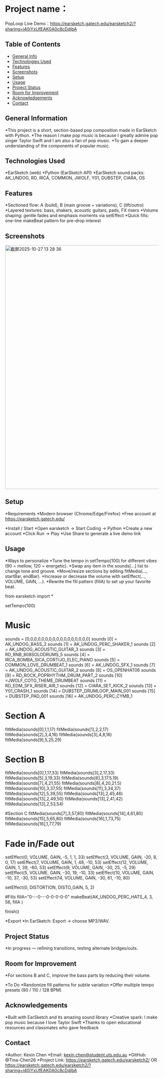 # Project name：
PopLoop
Live Demo：https://earsketch.gatech.edu/earsketch2/?sharing=i40iYxUfEAK0A0c8cDdjbA

## Table of Contents
* [General Info](#general-information)
* [Technologies Used](#technologies-used)
* [Features](#features)
* [Screenshots](#screenshots)
* [Setup](#setup)
* [Usage](#usage)
* [Project Status](#project-status)
* [Room for Improvement](#room-for-improvement)
* [Acknowledgements](#acknowledgements)
* [Contact](#contact)

## General Information
*This project is a short, section-based pop composition made in EarSketch with Python.
*The reason I make pop music is because I greatly admire pop singer Taylor Swift and I am also a fan of pop music.
*To gain a deeper understanding of the components of popular music.

## Technologies Used 
*EarSketch (web)
*Python (EarSketch API)
*EarSketch sound packs: AK_UNDOG, RD, IRCA, COMMON, JWOLF, Y01, DUBSTEP, CIARA, OS

## Features
*Sectioned flow: A (build), B (main groove + variations), C (lift/outro)
*Layered textures: bass, shakers, acoustic guitars, pads, FX risers
*Volume shaping: gentle fades and emphasis moments via setEffect
*Quick fills: one-line makeBeat pattern for pre-drop interest

## Screenshots
<img width="1510" height="798" alt="截屏2025-10-27 13 28 36" src="https://github.com/user-attachments/assets/16561806-762c-4588-b397-f1a9a4da3510" />

## Setup
*Requirements
*Modern browser (Chrome/Edge/Firefox)
*Free account at https://earsketch.gatech.edu/

*Install / Start
*Open earsketch → Start Coding → Python
*Create a new account
*Click Run → Play
*Use Share to generate a live demo link

## Usage
*Ways to personalize 
*Tune the tempo in setTempo(100) for different vibes (90 = mellow, 120 = energetic).
*Swap any item in the sounds[...] list to change tone and groove.
*Move/resize sections by editing fitMedia(..., startBar, endBar).
*Increase or decrease the volume with setEffect(..., VOLUME, GAIN, ...).
*Rewrite the fill pattern (fillA) to set up your favorite beat.

from earsketch import *

setTempo(100)

# Music
sounds = [0,0,0,0,0,0,0,0,0,0,0,0,0,0,0,0,0]
sounds [0] = AK_UNDOG_BASS_2
sounds [1] = AK_UNDOG_PERC_SHAKER_1
sounds [2] = AK_UNDOG_ACOUSTIC_GUITAR_3
sounds [3] = RD_RNB_808SOLODRUMS_5
sounds [4] = IRCA_BOMBA_SICA_CORTIJO_ELEC_PIANO
sounds [5] = COMMON_LOVE_DRUMBEAT_1
sounds [6] = AK_UNDOG_SFX_1
sounds [7] = AK_UNDOG_ACOUSTIC_GUITAR_2
sounds [8] = OS_OPENHAT06
sounds [9] = RD_ROCK_POPRHYTHM_DRUM_PART_2
sounds [10] =JWOLF_COTG_THEME_DRUMBEAT
sounds [11] = RD_EDM_SFX_RISER_AIR_1
sounds [12] = CIARA_SET_KICK_2
sounds [13] = Y01_CRASH_1
sounds [14] = DUBSTEP_DRUMLOOP_MAIN_001
sounds [15] = DUBSTEP_PAD_001
sounds [16] = AK_UNDOG_PERC_CYMB_1

# Section A
fitMedia(sounds[0],1,1,17)
fitMedia(sounds[1],2,2,17)
fitMedia(sounds[2],3,4,16)
fitMedia(sounds[3],4,8,16)
fitMedia(sounds[9],5,25,29)

# Section B
fitMedia(sounds[0],1,17,33)
fitMedia(sounds[3],2,17,33)
fitMedia(sounds[5],3,19,33)
fitMedia(sounds[6],3,17.5,19)
fitMedia(sounds[7],4,21,55)
fitMedia(sounds[8],4,20,21.5)
fitMedia(sounds[10],3,37,55)
fitMedia(sounds[11],3,34,37)
fitMedia(sounds[12],5,39,55)
fitMedia(sounds[13],2,45,46)
fitMedia(sounds[13],2,49,50)
fitMedia(sounds[13],2,41,42)
fitMedia(sounds[13],2,53,54)

#Section C
fitMedia(sounds[7],3,57,80)
fitMedia(sounds[14],4,61,80)
fitMedia(sounds[15],5,65,80)
fitMedia(sounds[16],1,73,75)
fitMedia(sounds[16],1,77,79)

# Fade in/Fade out
setEffect(0, VOLUME, GAIN, -5, 1, 1, 33)
setEffect(3, VOLUME, GAIN, -20, 8, 0, 17)
setEffect(7, VOLUME, GAIN, 1, 48, -10, 53)
setEffect(12, VOLUME, GAIN, 1, 39, -60, 53)
setEffect(9, VOLUME, GAIN, -30, 25, -5, 29)
setEffect(5, VOLUME, GAIN, -30, 19, -10, 33)
setEffect(10, VOLUME, GAIN, -10, 37, -30, 53)
setEffect(14, VOLUME, GAIN, -30, 61, -10, 80)


setEffect(0, DISTORTION, DISTO_GAIN, 5, 2)

#Fills
fillA="0---0---0-0-0-0-0"
makeBeat(AK_UNDOG_PERC_HATS_4, 3, 56, fillA )


finish()

*Export
*In EarSketch: Export → choose MP3/WAV.

## Project Status
*In progress — refining transitions, testing alternate bridges/outs.

## Room for Improvement
*For sections B and C, improve the bass parts by reducing their volume.

*To Do
*Randomize fill patterns for subtle variation
*Offer multiple tempo presets (90 / 110 / 128 BPM)

## Acknowledgements
*Built with EarSketch and its amazing sound library
*Creative spark: I make pop music because I love Taylor Swift
*Thanks to open educational resources and classmates who gave feedback

## Contact
*Author: Kexin Chen
*Email: kexin.chen@student.uts.edu.au
*GitHub: @Tina-Chen26
*Project Link: https://earsketch.gatech.edu/earsketch2/ OR https://earsketch.gatech.edu/earsketch2/?sharing=i40iYxUfEAK0A0c8cDdjbA
